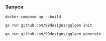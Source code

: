 ### Запуск
```
docker-compose up --build
```

```
go run github.com/99designs/gqlgen init
```

```
go run github.com/99designs/gqlgen generate
```
